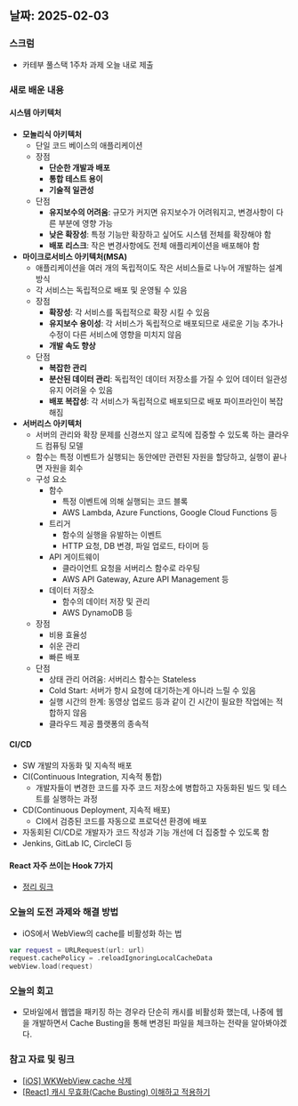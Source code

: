## 날짜: 2025-02-03

### 스크럼
- 카테부 풀스택 1주차 과제 오늘 내로 제출

### 새로 배운 내용
#### 시스템 아키텍처
- **모놀리식 아키텍처**
  - 단일 코드 베이스의 애플리케이션
  - 장점
    - **단순한 개발과 배포**
    - **통합 테스트 용이**
    - **기술적 일관성**
  - 단점
    - **유지보수의 어려움**: 규모가 커지면 유지보수가 어려워지고, 변경사항이 다른 부분에 영향 가능
    - **낮은 확장성**: 특정 기능만 확장하고 싶어도 시스템 전체를 확장해야 함
    - **배포 리스크**: 작은 변경사항에도 전체 애플리케이션을 배포해야 함
- **마이크로서비스 아키텍처(MSA)**
  - 애플리케이션을 여러 개의 독립적이도 작은 서비스들로 나누어 개발하는 설계 방식
  - 각 서비스는 독립적으로 배포 및 운영될 수 있음
  - 장점
    - **확장성**: 각 서비스를 독립적으로 확장 시킬 수 있음
    - **유지보수 용이성**: 각 서비스가 독립적으로 배포되므로 새로운 기능 추가나 수정이 다른 서비스에 영향을 미치지 않음
    - **개발 속도 향상**
  - 단점
    - **복잡한 관리**
    - **분산된 데이터 관리**: 독립적인 데이터 저장소를 가질 수 있어 데이터 일관성 유지 어려울 수 있음
    - **배포 복잡성**: 각 서비스가 독립적으로 배포되므로 배포 파이프라인이 복잡해짐
- **서버리스 아키텍처**
  - 서버의 관리와 확장 문제를 신경쓰지 않고 로직에 집중할 수 있도록 하는 클라우드 컴퓨팅 모델
  - 함수는 특정 이벤트가 실행되는 동안에만 관련된 자원을 할당하고, 실행이 끝나면 자원을 회수
  - 구성 요소
    - 함수
      - 특정 이벤트에 의해 실행되는 코드 블록
      - AWS Lambda, Azure Functions, Google Cloud Functions 등
    - 트리거
      - 함수의 실행을 유발하는 이벤트
      - HTTP 요청, DB 변경, 파일 업로드, 타이머 등
    - API 게이트웨이
      - 클라이언트 요청을 서버리스 함수로 라우팅
      - AWS API Gateway, Azure API Management 등
    - 데이터 저장소
      - 함수의 데이터 저장 및 관리
      - AWS DynamoDB 등
  - 장점
    - 비용 효율성
    - 쉬운 관리
    - 빠른 배포
  - 단점
    - 상태 관리 어려움: 서버리스 함수는 Stateless
    - Cold Start: 서버가 항시 요청에 대기하는게 아니라 느릴 수 있음
    - 실행 시간의 한계: 동영상 업로드 등과 같이 긴 시간이 필요한 작업에는 적합하지 않음
    - 클라우드 제공 플랫퐁의 종속적
  

#### CI/CD
- SW 개발의 자동화 및 지속적 배포
- CI(Continuous Integration, 지속적 통합)
    - 개발자들이 변경한 코드를 자주 코드 저장소에 병합하고
    자동화된 빌드 및 테스트를 실행하는 과정
- CD(Continuous Deployment, 지속적 배포)
    - CI에서 검증된 코드를 자동으로 프로덕션 환경에 배포
- 자동회된 CI/CD로 개발자가 코드 작성과 기능 개선에 더 집중할 수 있도록 함
- Jenkins, GitLab IC, CircleCI 등

#### React 자주 쓰이는 Hook 7가지
- [정리 링크](https://boiling-pendulum-3bb.notion.site/React-Hook-7-18fce97f383980d39b4dc2d98bc76455?pvs=4)

### 오늘의 도전 과제와 해결 방법
- iOS에서 WebView의 cache를 비활성화 하는 법
```swift
var request = URLRequest(url: url)
request.cachePolicy = .reloadIgnoringLocalCacheData
webView.load(request)
```

### 오늘의 회고
- 모바일에서 웹앱을 패키징 하는 경우라 단순히 캐시를 비활성화 했는데, 나중에 웹을 개발하면서 Cache Busting을 통해 변경된 파일을 체크하는 전략을 알아봐야겠다.

### 참고 자료 및 링크
- [[iOS] WKWebView cache 삭제](https://velog.io/@dbqls200/iOS-WKWebView-cache-%EC%82%AD%EC%A0%9C)
- [[React] 캐시 무효화(Cache Busting) 이해하고 적용하기](https://adjh54.tistory.com/70)

